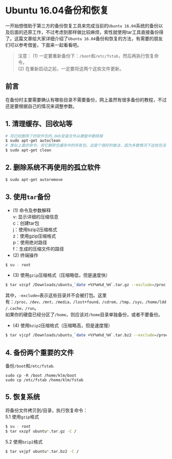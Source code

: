# Ubuntu 16.04备份和恢复
一开始想借助于第三方的备份恢复工具来完成当前的`Ubuntu 16.04`系统的备份以及后面的还原工作，不过考虑到那样做比较麻烦，索性就使用tar工具直接备份得了。这篇文章给大家详细介绍了`Ubuntu 16.04`备份和恢复的方法，有需要的朋友们可以参考借鉴，下面来一起看看吧。    

> 注意：
(1) 一定要重新备份下：`/boot`和`/etc/fstab`，然后再执行恢复命令。   
(2) 在重新启动之前，一定要将这两个这些文件更新。

## 前言
 在备份时主要需要确认有哪些目录不需要备份，网上虽然有很多备份的教程，不过还是要根据自己的情况来调整参数。   

## 1. 清理缓存、回收站等   
```bash  
# 将已经删除了的软件包的.deb安装文件从硬盘中删除掉
$ sudo apt-get autoclean   
# 类似上面的命令，但它删除包缓存中的所有包。这是个很好的做法，因为多数情况下这些包没有用了。但如果你是拨号上网的话，就得重新考虑了。
$ sudo apt-get clean
```
## 2. 删除系统不再使用的孤立软件     
```bash
$ sudo apt-get autoremove
```
## 3. 使用`tar`备份
- (1) 命令及参数解释    
 v: 显示详细的压缩信息   
 c：创建tar包   
 j：使用bzip2压缩格式    
 z：使用gzip压缩格式    
 p：使用绝对路径    
 f：生成的压缩文件的路径    
- (2) 终端操作    
```bash
$ su - root
```
- (3) 使用`gzip`压缩格式（压缩略低，但是速度快）    
```bash
$ tar vzcpf /Downloads/ubuntu_`date +%Y%m%d_%H`.tar.gz --exclude=/proc --exclude=/dev --exclude=/mnt --exclude=/media --exclude=/lost+found --exclude=/cdrom --exclude=/tmp --exclude=/sys --exclude=/home/klm/.cache --exclude=/home/klm/pkgs --exclude=/home/klm/Downloads --exclude=/run  / > /Downloads/ubuntu_`date +%Y%m%d_%H`.log 2> /Downloads/ubuntu_`date +%Y%m%d_%H`.error
```
其中，`-exclude=`表示这些目录并不会被打包。这里有：`/proc，/dev，/mnt，/media，/lost+found，/cdrom，/tmp，/sys，/home/ldd/.cache，/run`。    
如果你的硬盘已经分区了`/home`，则应该对`/home`目录单独备份，或者不要备份。    
- (4) 使用`bzip2`压缩格式（压缩略高，但是速度慢）   
```bash
$ tar vjcpf /Downloads/ubuntu_`date +%Y%m%d_%H`.tar.bz2 --exclude=/proc --exclude=/dev --exclude=/mnt --exclude=/media --exclude=/lost+found --exclude=/cdrom --exclude=/tmp --exclude=/sys --exclude=/home/klm/.cache --exclude=/home/klm/pkgs --exclude=/home/klm/Downloads --exclude=/run  / > /Downloads/ubuntu_`date +%Y%m%d_%H`.log 2> /Downloads/ubuntu_`date +%Y%m%d_%H`.error
```

## 4. 备份两个重要的文件    
 备份`/boot`和`/etc/fstab`.        
```
sudo cp -R /boot /home/klm/boot
sudo cp /etc/fstab /home/klm/fstab
```

## 5. 恢复系统    
将备份文件拷贝到/目录，执行恢复命令：   
5.1 使用`gzip`格式   
```bash
$ su - root
$ tar vxzpf ubuntu*.tar.gz -C /
```
5.2 使用`bzip2`格式   
```bash
$ tar vxjpf ubuntu*.tar.bz2 -C /
```
